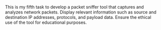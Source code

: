 This is my fifth task to develop a packet sniffer tool that captures and analyzes network packets. Display relevant information such as source and destination IP addresses, protocols, and payload data. Ensure the ethical use of the tool for educational purposes.
